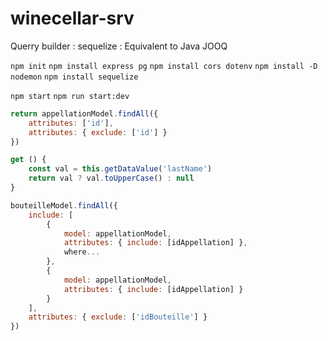 # winecellar-srv


Querry builder : sequelize : Equivalent to Java JOOQ

`npm init`
`npm install express pg`
`npm install cors dotenv`
`npm install -D nodemon`
`npm install sequelize`


`npm start`
`npm run start:dev`


```js
return appellationModel.findAll({
    attributes: ['id'],
    attributes: { exclude: ['id'] }
})
```


```js
get () {
    const val = this.getDataValue('lastName')
    return val ? val.toUpperCase() : null
}
```

```js
bouteilleModel.findAll({
    include: [
        {
            model: appellationModel,
            attributes: { include: [idAppellation] }, 
            where...
        },
        {
            model: appellationModel,
            attributes: { include: [idAppellation] }
        }
    ],
    attributes: { exclude: ['idBouteille'] }
})
```
